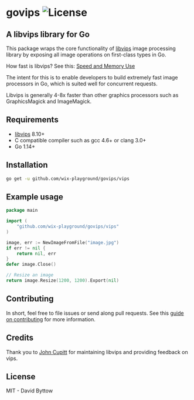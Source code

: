 # govips ![License](https://img.shields.io/badge/license-MIT-blue.svg)


## A libvips library for Go
This package wraps the core functionality of [libvips](https://github.com/libvips/libvips) image processing library by exposing all image operations on first-class types in Go.

How fast is libvips? See this: [Speed and Memory Use](https://github.com/libvips/libvips/wiki/Speed-and-memory-use)

The intent for this is to enable developers to build extremely fast image processors in Go, which is suited well for concurrent requests.

Libvips is generally 4-8x faster than other graphics processors such as GraphicsMagick and ImageMagick.

## Requirements
- [libvips](https://github.com/libvips/libvips) 8.10+
- C compatible compiler such as gcc 4.6+ or clang 3.0+
- Go 1.14+

## Installation
```bash
go get -u github.com/wix-playground/govips/vips
```

## Example usage
```go
package main

import (
	"github.com/wix-playground/govips/vips"
)

image, err := NewImageFromFile("image.jpg")
if err != nil {
	return nil, err
}
defer image.Close()

// Resize an image
return image.Resize(1200, 1200).Export(nil)
```

## Contributing
In short, feel free to file issues or send along pull requests. See this [guide on contributing](https://github.com/wix-playground/govips/blob/master/CONTRIBUTING.md) for more information.

## Credits
Thank you to [John Cupitt](https://github.com/jcupitt) for maintaining libvips and providing feedback on vips.

## License
MIT - David Byttow
